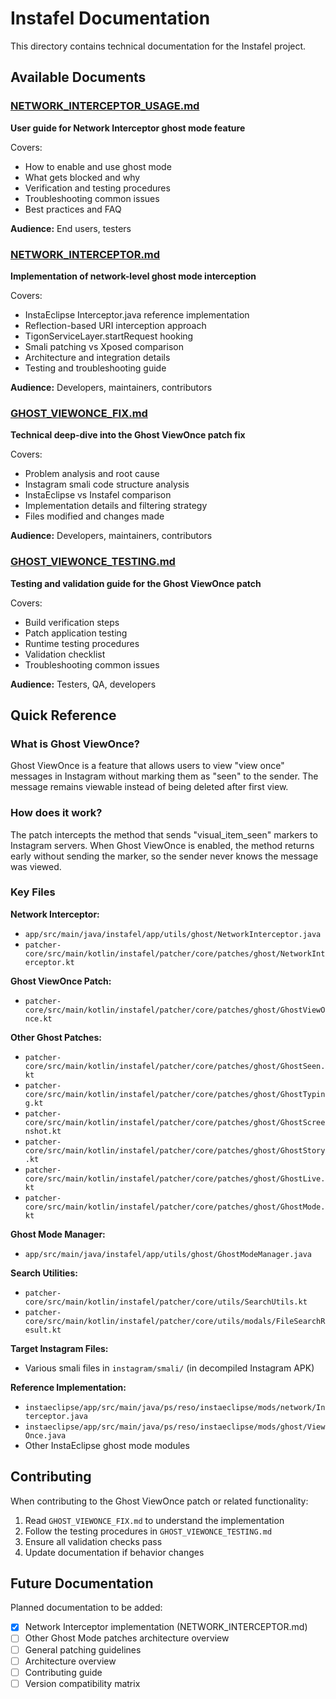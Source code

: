 # Instafel Documentation

This directory contains technical documentation for the Instafel project.

## Available Documents

### [NETWORK_INTERCEPTOR_USAGE.md](NETWORK_INTERCEPTOR_USAGE.md)
**User guide for Network Interceptor ghost mode feature**

Covers:
- How to enable and use ghost mode
- What gets blocked and why
- Verification and testing procedures
- Troubleshooting common issues
- Best practices and FAQ

**Audience:** End users, testers

### [NETWORK_INTERCEPTOR.md](NETWORK_INTERCEPTOR.md)
**Implementation of network-level ghost mode interception**

Covers:
- InstaEclipse Interceptor.java reference implementation
- Reflection-based URI interception approach
- TigonServiceLayer.startRequest hooking
- Smali patching vs Xposed comparison
- Architecture and integration details
- Testing and troubleshooting guide

**Audience:** Developers, maintainers, contributors

### [GHOST_VIEWONCE_FIX.md](GHOST_VIEWONCE_FIX.md)
**Technical deep-dive into the Ghost ViewOnce patch fix**

Covers:
- Problem analysis and root cause
- Instagram smali code structure analysis
- InstaEclipse vs Instafel comparison
- Implementation details and filtering strategy
- Files modified and changes made

**Audience:** Developers, maintainers, contributors

### [GHOST_VIEWONCE_TESTING.md](GHOST_VIEWONCE_TESTING.md)
**Testing and validation guide for the Ghost ViewOnce patch**

Covers:
- Build verification steps
- Patch application testing
- Runtime testing procedures
- Validation checklist
- Troubleshooting common issues

**Audience:** Testers, QA, developers

## Quick Reference

### What is Ghost ViewOnce?

Ghost ViewOnce is a feature that allows users to view "view once" messages in Instagram without marking them as "seen" to the sender. The message remains viewable instead of being deleted after first view.

### How does it work?

The patch intercepts the method that sends "visual_item_seen" markers to Instagram servers. When Ghost ViewOnce is enabled, the method returns early without sending the marker, so the sender never knows the message was viewed.

### Key Files

**Network Interceptor:**
- `app/src/main/java/instafel/app/utils/ghost/NetworkInterceptor.java`
- `patcher-core/src/main/kotlin/instafel/patcher/core/patches/ghost/NetworkInterceptor.kt`

**Ghost ViewOnce Patch:**
- `patcher-core/src/main/kotlin/instafel/patcher/core/patches/ghost/GhostViewOnce.kt`

**Other Ghost Patches:**
- `patcher-core/src/main/kotlin/instafel/patcher/core/patches/ghost/GhostSeen.kt`
- `patcher-core/src/main/kotlin/instafel/patcher/core/patches/ghost/GhostTyping.kt`
- `patcher-core/src/main/kotlin/instafel/patcher/core/patches/ghost/GhostScreenshot.kt`
- `patcher-core/src/main/kotlin/instafel/patcher/core/patches/ghost/GhostStory.kt`
- `patcher-core/src/main/kotlin/instafel/patcher/core/patches/ghost/GhostLive.kt`
- `patcher-core/src/main/kotlin/instafel/patcher/core/patches/ghost/GhostMode.kt`

**Ghost Mode Manager:**
- `app/src/main/java/instafel/app/utils/ghost/GhostModeManager.java`

**Search Utilities:**
- `patcher-core/src/main/kotlin/instafel/patcher/core/utils/SearchUtils.kt`
- `patcher-core/src/main/kotlin/instafel/patcher/core/utils/modals/FileSearchResult.kt`

**Target Instagram Files:**
- Various smali files in `instagram/smali/` (in decompiled Instagram APK)

**Reference Implementation:**
- `instaeclipse/app/src/main/java/ps/reso/instaeclipse/mods/network/Interceptor.java`
- `instaeclipse/app/src/main/java/ps/reso/instaeclipse/mods/ghost/ViewOnce.java`
- Other InstaEclipse ghost mode modules

## Contributing

When contributing to the Ghost ViewOnce patch or related functionality:

1. Read `GHOST_VIEWONCE_FIX.md` to understand the implementation
2. Follow the testing procedures in `GHOST_VIEWONCE_TESTING.md`
3. Ensure all validation checks pass
4. Update documentation if behavior changes

## Future Documentation

Planned documentation to be added:

- [x] Network Interceptor implementation (NETWORK_INTERCEPTOR.md)
- [ ] Other Ghost Mode patches architecture overview
- [ ] General patching guidelines
- [ ] Architecture overview
- [ ] Contributing guide
- [ ] Version compatibility matrix

